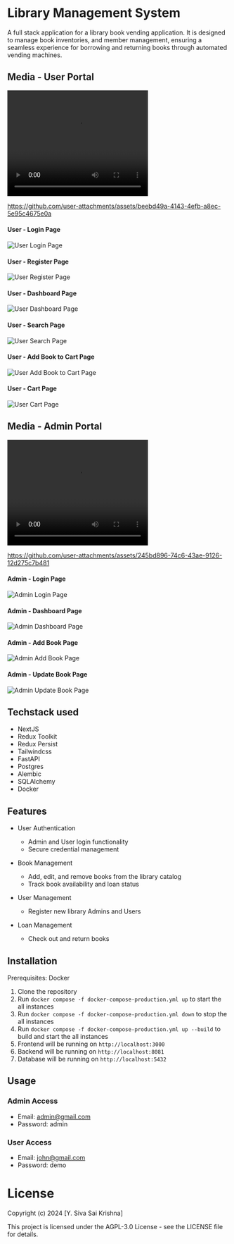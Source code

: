 # Library Management System

A full stack application for a library book vending application. It is designed to manage book inventories, and member management, ensuring a seamless experience for borrowing and returning books through automated vending machines.


## Media - User Portal

<video width="320" height="240" controls>
  <source src="./media/libmate_user_demo.mp4" type="video/mp4">
</video>


https://github.com/user-attachments/assets/beebd49a-4143-4efb-a8ec-5e95c4675e0a

#### User - Login Page
<img src="./media/user_login.JPG" alt="User Login Page"/>

#### User - Register Page
<img src="./media/register.JPG" alt="User Register Page"/>

#### User - Dashboard Page
<img src="./media/user_dashboard.JPG" alt="User Dashboard Page"/>

#### User - Search Page
<img src="./media/user_search.JPG" alt="User Search Page"/>

#### User - Add Book to Cart Page
<img src="./media/user_add_book_to_cart.JPG" alt="User Add Book to Cart Page"/>

#### User - Cart Page
<img src="./media/user_cart.JPG" alt="User Cart Page"/>


## Media - Admin Portal

<video width="320" height="240" controls>
  <source src="./media/libmate_admin_demo.mp4" type="video/mp4">
</video>


https://github.com/user-attachments/assets/245bd896-74c6-43ae-9126-12d275c7b481

#### Admin - Login Page
<img src="./media/admin_login.JPG" alt="Admin Login Page"/>

#### Admin - Dashboard Page
<img src="./media/admin_dashboard.JPG" alt="Admin Dashboard Page"/>

#### Admin - Add Book Page
<img src="./media/admin_create_book.JPG" alt="Admin Add Book Page"/>

#### Admin - Update Book Page
<img src="./media/admin_update_book.JPG" alt="Admin Update Book Page"/>




## Techstack used
- NextJS
- Redux Toolkit
- Redux Persist
- Tailwindcss
- FastAPI
- Postgres
- Alembic
- SQLAlchemy
- Docker


## Features

- User Authentication
  - Admin and User login functionality
  - Secure credential management

- Book Management
  - Add, edit, and remove books from the library catalog
  - Track book availability and loan status

- User Management
  - Register new library Admins and Users

- Loan Management
  - Check out and return books




## Installation

Prerequisites: Docker

1. Clone the repository
2. Run `docker compose -f docker-compose-production.yml up` to start the all instances
3. Run `docker compose -f docker-compose-production.yml down` to stop the all instances
4. Run `docker compose -f docker-compose-production.yml up --build` to build and start the all instances
5. Frontend will be running on `http://localhost:3000`
6. Backend will be running on `http://localhost:8081`
7. Database will be running on `http://localhost:5432`



## Usage

### Admin Access
- Email: admin@gmail.com
- Password: admin

### User Access
- Email: john@gmail.com
- Password: demo


# License

Copyright (c) 2024 [Y. Siva Sai Krishna]

This project is licensed under the AGPL-3.0 License - see the LICENSE file for details.